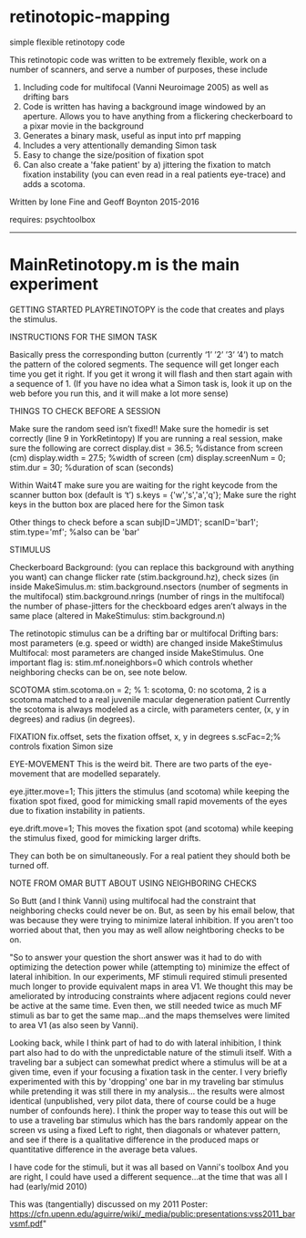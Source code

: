 ﻿# retinotopic-mapping
simple flexible retinotopy code

This retinotopic code was written to be extremely flexible, work on a number of scanners, and serve a number of purposes, these include
1. Including code for multifocal (Vanni Neuroimage 2005) as well as drifting bars
2. Code is written has having a background image windowed by an aperture. Allows you to have anything from a 
flickering checkerboard to a pixar movie in the background
3. Generates a binary mask, useful as input into prf mapping
4. Includes a very attentionally demanding Simon task
5. Easy to change the size/position of fixation spot
6. Can also create a 'fake patient' by a) jittering the fixation to match fixation instability 
(you can even read in a real patients eye-trace) and adds a scotoma. 

Written by Ione Fine and Geoff Boynton 2015-2016

requires: psychtoolbox
****************************************************

MainRetinotopy.m is the main experiment
=======

GETTING STARTED
PLAYRETINOTOPY is the code that creates and plays the stimulus.


INSTRUCTIONS FOR THE SIMON TASK

Basically press the corresponding button (currently ‘1’ ’2’ ’3’ ’4’) to match the pattern of the colored segments. 
The sequence will get longer each time you get it right. If you get it wrong it will flash and then start again with a sequence of 1.
(If you have no idea what a Simon task is, look it up on the web before you run this, and it will make a lot more sense)

THINGS TO CHECK BEFORE A SESSION

Make sure the random seed isn’t fixed!!
Make sure the homedir is set correctly (line 9 in YorkRetintopy)
If you are running a real session, make sure the following are correct
display.dist = 36.5;     %distance from screen (cm)
display.width = 27.5; %width of screen (cm)
display.screenNum = 0;
stim.dur = 30; %duration of scan (seconds)

Within Wait4T make sure you are waiting for the right keycode from the scanner button box (default is ‘t’)
s.keys = {'w','s','a','q'}; Make sure the right keys in the button box are placed here for the Simon task

Other things to check before a scan
subjID='JMD1';
scanID='bar1'; 
stim.type='mf'; %also can be 'bar'

STIMULUS 

Checkerboard Background:  (you can replace this background with anything you want)
  can change flicker rate (stim.background.hz), 
  check sizes (in inside MakeSimulus.m: 
  stim.background.nsectors (number of segments in the multifocal)
  stim.background.nrings (number of rings in the multifocal)
  the number of phase-jitters for the checkboard edges aren’t always in the same place (altered in MakeStimulus: stim.background.n)

The retinotopic stimulus can be a drifting bar or multifocal
Drifting bars: most parameters (e.g. speed or width) are changed inside MakeStimulus
Multifocal: most parameters are changed inside MakeStimulus. 
One important flag is: stim.mf.noneighbors=0 which controls whether neighboring checks can be on, see note below.

SCOTOMA
stim.scotoma.on = 2; % 1: scotoma, 0: no scotoma, 2 is a scotoma matched to a real juvenile macular degeneration patient
Currently the scotoma is always modeled as a circle, with parameters center, (x, y in degrees) and radius (in degrees).

FIXATION
fix.offset, sets the fixation offset, x, y in degrees
s.scFac=2;% controls fixation Simon size

EYE-MOVEMENT
This is the weird bit. There are two parts of the eye-movement that are modelled separately.

eye.jitter.move=1; 
This jitters the stimulus (and scotoma) while keeping the fixation spot fixed, 
good for mimicking small rapid movements of the eyes due to fixation instability in patients. 

eye.drift.move=1; 
This moves the fixation spot (and scotoma) while keeping the stimulus fixed, good for mimicking larger drifts.

They can both be on simultaneously. For a real patient they should both be turned off.

NOTE FROM OMAR BUTT ABOUT USING NEIGHBORING CHECKS

So Butt (and I think Vanni) using multifocal had the constraint that neighboring checks could never be on. But, as seen by his email 
below, that was because they were trying to minimize lateral inhibition. If you aren't too worried about that, then
you may as well allow neightboring checks to be on.

"So to answer your question the short answer was it had to do with optimizing the detection power while 
(attempting to) minimize the effect of lateral inhibition. In our experiments, MF stimuli required 
stimuli presented much longer to provide equivalent maps in area V1. We thought this may be ameliorated 
by introducing constraints where adjacent regions could never be active at the same time. Even then, we 
still needed twice as much MF stimuli as bar to get the same map...and the maps themselves were limited to area V1 
(as also seen by Vanni). 

Looking back, while I think part of had to do with lateral inhibition, 
I think part also had to do with the unpredictable nature of the stimuli itself. 
With a traveling bar a subject can somewhat predict where a stimulus will be at a given time, 
even if your focusing a fixation task in the center. I very briefly experimented with this 
by 'dropping' one bar in my traveling bar stimulus while pretending it was still there in my analysis...
the results were almost identical (unpublished, very pilot data, there of course could be a huge number of confounds here). 
I think the proper way to tease this out will be to use a traveling bar stimulus which has the bars randomly 
appear on the screen vs using a fixed Left to right, then diagonals or whatever pattern, and see if there is a 
qualitative difference in the produced maps or quantitative difference in the average beta values. 

I have code for the stimuli, but it was all based on Vanni's toolbox
And you are right, I could have used a different sequence...at the time that was all I had (early/mid 2010)

This was (tangentially) discussed on my 2011 Poster: https://cfn.upenn.edu/aguirre/wiki/_media/public:presentations:vss2011_barvsmf.pdf"

